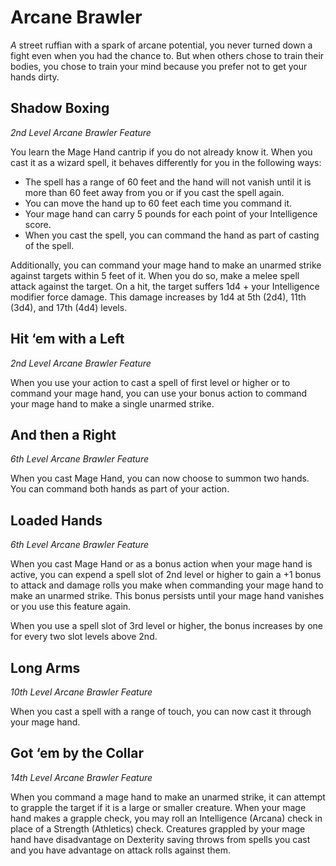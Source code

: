 # Arcane Brawler

*A* street ruffian with a spark of arcane potential, you never turned down a fight even when you had the chance to. But when others chose to train their bodies, you chose to train your mind because you prefer not to get your hands dirty.

## Shadow Boxing

*2nd Level Arcane Brawler Feature*

You learn the Mage Hand cantrip if you do not already know it. When you cast it as a wizard spell, it behaves differently for you in the following ways:
* The spell has a range of 60 feet and the hand will not vanish until it is more than 60 feet away from you or if you cast the spell again.
* You can move the hand up to 60 feet each time you command it.
* Your mage hand can carry 5 pounds for each point of your Intelligence score.
* When you cast the spell, you can command the hand as part of casting of the spell.

Additionally, you can command your mage hand to make an unarmed strike against targets within 5 feet of it. When you do so, make a melee spell attack against the target. On a hit, the target suffers 1d4 + your Intelligence modifier force damage. This damage increases by 1d4 at 5th (2d4), 11th (3d4), and 17th (4d4) levels.

## Hit ‘em with a Left

*2nd Level Arcane Brawler Feature*

When you use your action to cast a spell of first level or higher or to command your mage hand, you can use your bonus action to command your mage hand to make a single unarmed strike.

## And then a Right

*6th Level Arcane Brawler Feature*

When you cast Mage Hand, you can now choose to summon two hands. You can command both hands as part of your action.

## Loaded Hands

*6th Level Arcane Brawler Feature*

When you cast Mage Hand or as a bonus action when your mage hand is active, you can expend a spell slot of 2nd level or higher to gain a +1 bonus to attack and damage rolls you make when commanding your mage hand to make an unarmed strike. This bonus persists until your mage hand vanishes or you use this feature again.

When you use a spell slot of 3rd level or higher, the bonus increases by one for every two slot levels above 2nd. 

## Long Arms

*10th Level Arcane Brawler Feature*

When you cast a spell with a range of touch, you can now cast it through your mage hand.

## Got ‘em by the Collar

*14th Level Arcane Brawler Feature*

When you command a mage hand to make an unarmed strike, it can attempt to grapple the target if it is a large or smaller creature. When your mage hand makes a grapple check, you may roll an Intelligence (Arcana) check in place of a Strength (Athletics) check. Creatures grappled by your mage hand have disadvantage on Dexterity saving throws from spells you cast and you have advantage on attack rolls against them.
